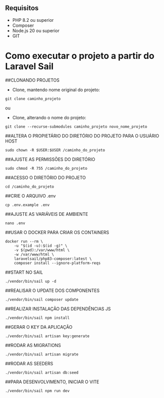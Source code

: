 ## Requisitos

* PHP 8.2 ou superior
* Composer
* Node.js 20 ou superior
* GIT

# Como executar o projeto a partir do Laravel Sail

##CLONANDO PROJETOS

* Clone, mantendo nome original do projeto:
```
git clone caminho_projeto
```
ou

* Clone, alterando o nome do projeto:
```
git clone --recurse-submodules caminho_projeto novo_nome_projeto
```
##ALTERA O PROPIETÁRIO DO DIRETÓRIO DO PROJETO PARA O USUÁRIO HOST
```
sudo chown -R $USER:$USER /caminho_do_projeto
```

##AJUSTE AS PERMISSÕES DO DIRETÓRIO
```
sudo chmod -R 755 /caminho_do_projeto
```

##ACESSO O DIRETÓRIO DO PROJETO
```
cd /caminho_do_projeto
```

##CRIE O ARQUIVO .env
```
cp .env.example .env
```

##AJUSTE AS VARIÁVEIS DE AMBIENTE
```
nano .env
```

##USAR O DOCKER PARA CRIAR OS CONTAINERS
```
docker run --rm \
    -u "$(id -u):$(id -g)" \
    -v $(pwd):/var/www/html \
    -w /var/www/html \
    laravelsail/php83-composer:latest \
    composer install --ignore-platform-reqs
```

##START NO SAIL
```
./vendor/bin/sail up -d
```

##REALISAR O UPDATE DOS COMPONENTES
```
./vendor/bin/sail composer update
```

##REALIZAR INSTALAÇÃO DAS DEPENDÊNCIAS JS
```
./vendor/bin/sail npm install
```

##GERAR O KEY DA APLICAÇÃO
```
./vendor/bin/sail artisan key:generate
```

##RODAR AS MIGRATIONS
```
./vendor/bin/sail artisan migrate
```

##RODAR AS SEEDERS
```
./vendor/bin/sail artisan db:seed
```

##PARA DESENVOLVIMENTO, INICIAR O VITE
```
./vendor/bin/sail npm run dev
```
